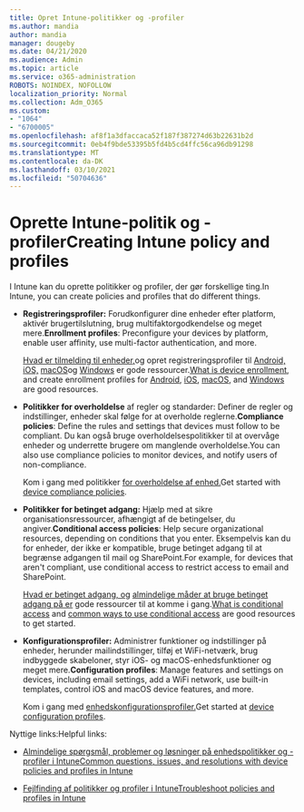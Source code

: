 ```yaml
---
title: Opret Intune-politikker og -profiler
ms.author: mandia
author: mandia
manager: dougeby
ms.date: 04/21/2020
ms.audience: Admin
ms.topic: article
ms.service: o365-administration
ROBOTS: NOINDEX, NOFOLLOW
localization_priority: Normal
ms.collection: Adm_O365
ms.custom:
- "1064"
- "6700005"
ms.openlocfilehash: af8f1a3dfaccaca52f187f387274d63b22631b2d
ms.sourcegitcommit: 0eb4f9bde53395b5fd4b5cd4ffc56ca96db91298
ms.translationtype: MT
ms.contentlocale: da-DK
ms.lasthandoff: 03/10/2021
ms.locfileid: "50704636"
---
```

# <a name="creating-intune-policy-and-profiles"></a><span data-ttu-id="9d801-102">Oprette Intune-politik og -profiler</span><span class="sxs-lookup"><span data-stu-id="9d801-102">Creating Intune policy and profiles</span></span>

<span data-ttu-id="9d801-103">I Intune kan du oprette politikker og profiler, der gør forskellige ting.</span><span class="sxs-lookup"><span data-stu-id="9d801-103">In Intune, you can create policies and profiles that do different things.</span></span>

- <span data-ttu-id="9d801-104">**Registreringsprofiler:** Forudkonfigurer dine enheder efter platform, aktivér brugertilslutning, brug multifaktorgodkendelse og meget mere.</span><span class="sxs-lookup"><span data-stu-id="9d801-104">**Enrollment profiles**: Preconfigure your devices by platform, enable user affinity, use multi-factor authentication, and more.</span></span>

  <span data-ttu-id="9d801-105">[Hvad er tilmelding til enheder,](https://docs.microsoft.com/intune/device-enrollment)og opret registreringsprofiler til [Android,](https://docs.microsoft.com/intune/android-enroll) [iOS,](https://docs.microsoft.com/intune/ios-enroll) [macOS](https://docs.microsoft.com/intune/macos-enroll)og [Windows](https://docs.microsoft.com/intune/windows-enrollment-methods) er gode ressourcer.</span><span class="sxs-lookup"><span data-stu-id="9d801-105">[What is device enrollment](https://docs.microsoft.com/intune/device-enrollment), and create enrollment profiles for [Android](https://docs.microsoft.com/intune/android-enroll), [iOS](https://docs.microsoft.com/intune/ios-enroll), [macOS](https://docs.microsoft.com/intune/macos-enroll), and [Windows](https://docs.microsoft.com/intune/windows-enrollment-methods) are good resources.</span></span>

- <span data-ttu-id="9d801-106">**Politikker for overholdelse** af regler og standarder: Definer de regler og indstillinger, enheder skal følge for at overholde reglerne.</span><span class="sxs-lookup"><span data-stu-id="9d801-106">**Compliance policies**: Define the rules and settings that devices must follow to be compliant.</span></span> <span data-ttu-id="9d801-107">Du kan også bruge overholdelsespolitikker til at overvåge enheder og underrette brugere om manglende overholdelse.</span><span class="sxs-lookup"><span data-stu-id="9d801-107">You can also use compliance policies to monitor devices, and notify users of non-compliance.</span></span>

  <span data-ttu-id="9d801-108">Kom i gang med politikker [for overholdelse af enhed.](https://docs.microsoft.com/intune/device-compliance-get-started)</span><span class="sxs-lookup"><span data-stu-id="9d801-108">Get started with [device compliance policies](https://docs.microsoft.com/intune/device-compliance-get-started).</span></span>
- <span data-ttu-id="9d801-109">**Politikker for betinget adgang:** Hjælp med at sikre organisationsressourcer, afhængigt af de betingelser, du angiver.</span><span class="sxs-lookup"><span data-stu-id="9d801-109">**Conditional access policies**: Help secure organizational resources, depending on conditions that you enter.</span></span> <span data-ttu-id="9d801-110">Eksempelvis kan du for enheder, der ikke er kompatible, bruge betinget adgang til at begrænse adgangen til mail og SharePoint.</span><span class="sxs-lookup"><span data-stu-id="9d801-110">For example, for devices that aren't compliant, use conditional access to restrict access to email and SharePoint.</span></span>

  <span data-ttu-id="9d801-111">[Hvad er betinget adgang, og](https://docs.microsoft.com/intune/conditional-access) [almindelige måder at bruge betinget adgang på er](https://docs.microsoft.com/intune/conditional-access-intune-common-ways-use) gode ressourcer til at komme i gang.</span><span class="sxs-lookup"><span data-stu-id="9d801-111">[What is conditional access](https://docs.microsoft.com/intune/conditional-access) and [common ways to use conditional access](https://docs.microsoft.com/intune/conditional-access-intune-common-ways-use) are good resources to get started.</span></span>

- <span data-ttu-id="9d801-112">**Konfigurationsprofiler:** Administrer funktioner og indstillinger på enheder, herunder mailindstillinger, tilføj et WiFi-netværk, brug indbyggede skabeloner, styr iOS- og macOS-enhedsfunktioner og meget mere.</span><span class="sxs-lookup"><span data-stu-id="9d801-112">**Configuration profiles**: Manage features and settings on devices, including email settings, add a WiFi network, use built-in templates, control iOS and macOS device features, and more.</span></span>

  <span data-ttu-id="9d801-113">Kom i gang med [enhedskonfigurationsprofiler.](https://docs.microsoft.com/intune/device-profiles)</span><span class="sxs-lookup"><span data-stu-id="9d801-113">Get started at [device configuration profiles](https://docs.microsoft.com/intune/device-profiles).</span></span>

<span data-ttu-id="9d801-114">Nyttige links:</span><span class="sxs-lookup"><span data-stu-id="9d801-114">Helpful links:</span></span>

- [<span data-ttu-id="9d801-115">Almindelige spørgsmål, problemer og løsninger på enhedspolitikker og -profiler i Intune</span><span class="sxs-lookup"><span data-stu-id="9d801-115">Common questions, issues, and resolutions with device policies and profiles in Intune</span></span>](https://docs.microsoft.com/intune/device-profile-troubleshoot)

- [<span data-ttu-id="9d801-116">Fejlfinding af politikker og profiler i Intune</span><span class="sxs-lookup"><span data-stu-id="9d801-116">Troubleshoot policies and profiles in Intune</span></span>](https://docs.microsoft.com/troubleshoot/mem/intune/troubleshoot-policies-in-microsoft-intune)
